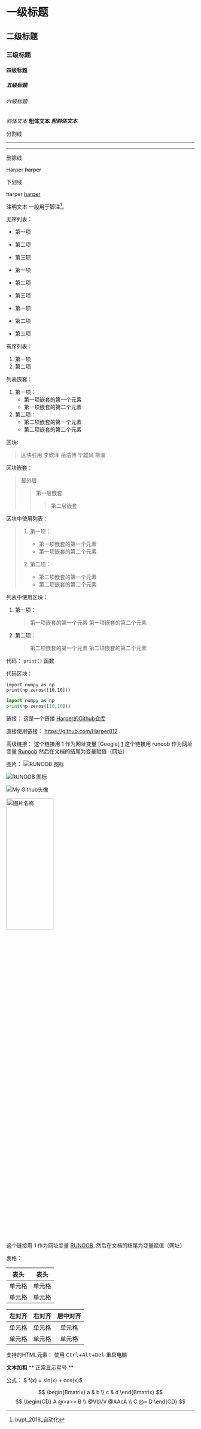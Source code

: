 # 一级标题

## 二级标题

### 三级标题

#### 四级标题

##### 五级标题

###### 六级标题  

*斜体文本*
**粗体文本**
***粗斜体文本***

分割线

---

- - -

删除线

Harper
~~harper~~

下划线

harper
<u>harper</u>

注明文本
一般用于脚注[^harper]。
[^harper]:bupt_2018_自动化

无序列表：

* 第一项
* 第二项
* 第三项

* 第一项
* 第二项
* 第三项

* 第一项
* 第二项
* 第三项

有序列表：

1. 第一项
2. 第二项

列表嵌套：

1. 第一项：
   * 第一项嵌套的第一个元素
   * 第一项嵌套的第二个元素
2. 第二项：
   * 第二项嵌套的第一个元素
   * 第二项嵌套的第二个元素

区块:
> 区块引用
> 李欣泽
> 岳浩博
> 毕雄风
> 柳渝

区块嵌套：
> 最外层
> > 第一层嵌套
> > > 第二层嵌套

区块中使用列表：

> 1. 第一项：
>       * 第一项嵌套的第一个元素
>       * 第一项嵌套的第二个元素
>
> 2. 第二项：
>       * 第二项嵌套的第一个元素
>       * 第二项嵌套的第二个元素

列表中使用区块：

1. 第一项：
    > 第一项嵌套的第一个元素
    > 第一项嵌套的第二个元素
2. 第二项：
    > 第二项嵌套的第一个元素
    > 第二项嵌套的第二个元素

代码：
`print()` 函数

代码区块：

    import numpy as np
    print(np.zeros([10,10]))

``` python
import numpy as np
print(np.zeros([10,10]))
```

链接：
这是一个链接 [Harper的Github仓库](https://github.com/Harper812)

直接使用链接：
<https://github.com/Harper812>

高级链接：
这个链接用 1 作为网址变量 [Google]  [1]
这个链接用 runoob 作为网址变量 [Runoob][runoob]
然后在文档的结尾为变量赋值（网址）

[1]: http://www.google.com/
[runoob]: http://www.runoob.com/

图片：
![RUNOOB 图标](http://static.runoob.com/images/runoob-logo.png)

![RUNOOB 图标](http://static.runoob.com/images/runoob-logo.png "这是图片说明：RUNOOB")

![My Github头像](C://Users//42189//Desktop//1646395503.jpg "My Github profile picture")

<img src="C://Users//42189//Desktop//1646395503.jpg" width='50%' height='30%' alt="图片名称" align=center/>

这个链接用 1 作为网址变量 [RUNOOB][2].
然后在文档的结尾为变量赋值（网址）

[2]: http://static.runoob.com/images/runoob-logo.png

表格：

| 表头   | 表头   |
| ------ | ------ |
| 单元格 | 单元格 |
| 单元格 | 单元格 |

| 左对齐 | 右对齐 | 居中对齐 |
| :----- | -----: | :------: |
| 单元格 | 单元格 |  单元格  |
| 单元格 | 单元格 |  单元格  |

支持的HTML元素：
使用 <kbd>Ctrl</kbd>+<kbd>Alt</kbd>+<kbd>Del</kbd> 重启电脑

**文本加粗** 
\*\* 正常显示星号 \*\*

公式：
$ f(x) = sin(x) + cos(x)$

$$
\begin{Bmatrix}
   a & b \\
   c & d
\end{Bmatrix}
$$
$$
\begin{CD}
   A @>a>> B \\
@VbVV @AAcA \\
   C @= D
\end{CD}
$$
